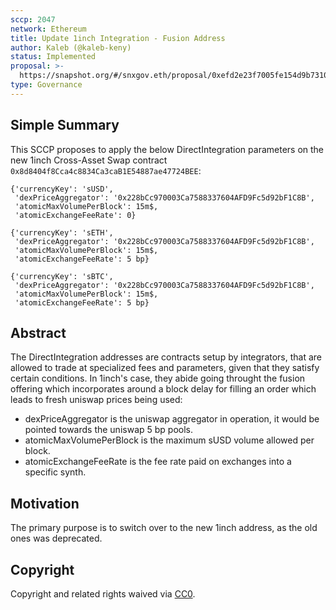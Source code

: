 ```yaml
---
sccp: 2047
network: Ethereum
title: Update 1inch Integration - Fusion Address
author: Kaleb (@kaleb-keny)
status: Implemented
proposal: >-
  https://snapshot.org/#/snxgov.eth/proposal/0xefd2e23f7005fe154d9b7310b43eec23802ea2bd8aa3b34439c6479f5bb14906
type: Governance
---
```


<!--You can leave these HTML comments in your merged SCCP and delete the visible duplicate text guides, they will not appear and may be helpful to refer to if you edit it again. This is the suggested template for new SCCPs. Note that an SCCP number will be assigned by an editor. When opening a pull request to submit your SCCP, please use an abbreviated title in the filename, `sccp-draft_title_abbrev.md`. The title should be 44 characters or less.-->

## Simple Summary

<!--"If you can't explain it simply, you don't understand it well enough." Provide a simplified and layman-accessible explanation of the SCCP.-->

This SCCP proposes to apply the below DirectIntegration parameters on the new 1inch Cross-Asset Swap contract `0x8d8404f8Cca4c8834Ca3caB1E54887ae47724BEE`:

```
{'currencyKey': 'sUSD',
 'dexPriceAggregator': '0x228bCc970003Ca7588337604AFD9Fc5d92bF1C8B',
 'atomicMaxVolumePerBlock': 15m$,
 'atomicExchangeFeeRate': 0}

{'currencyKey': 'sETH',
 'dexPriceAggregator': '0x228bCc970003Ca7588337604AFD9Fc5d92bF1C8B',
 'atomicMaxVolumePerBlock': 15m$,
 'atomicExchangeFeeRate': 5 bp}

{'currencyKey': 'sBTC',
 'dexPriceAggregator': '0x228bCc970003Ca7588337604AFD9Fc5d92bF1C8B',
 'atomicMaxVolumePerBlock': 15m$,
 'atomicExchangeFeeRate': 5 bp}
```

## Abstract

<!--A short (~200 word) description of the variable change proposed.-->

The DirectIntegration addresses are contracts setup by integrators, that are allowed to trade at specialized fees and parameters, given that they satisfy certain conditions. In 1inch's case, they abide going throught the fusion offering which incorporates around a block delay for filling an order which leads to fresh uniswap prices being used:

- dexPriceAggregator is the uniswap aggregator in operation, it would be pointed towards the uniswap 5 bp pools.
- atomicMaxVolumePerBlock is the maximum sUSD volume allowed per block.
- atomicExchangeFeeRate is the fee rate paid on exchanges into a specific synth.

## Motivation

<!--The motivation is critical for SCCPs that want to update variables within Synthetix. It should clearly explain why the existing variable is not incentive aligned. SCCP submissions without sufficient motivation may be rejected outright.-->

The primary purpose is to switch over to the new 1inch address, as the old ones was deprecated.


## Copyright

Copyright and related rights waived via [CC0](https://creativecommons.org/publicdomain/zero/1.0/).
